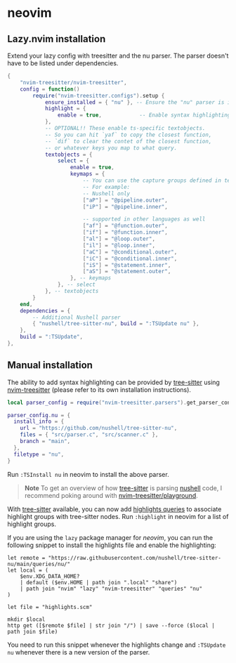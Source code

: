 # neovim

## Lazy.nvim installation

Extend your lazy config with treesitter and the nu parser. The parser doesn't have to be listed under dependencies.

```lua
{
    "nvim-treesitter/nvim-treesitter",
    config = function()
        require("nvim-treesitter.configs").setup {
            ensure_installed = { "nu" }, -- Ensure the "nu" parser is installed
            highlight = {
                enable = true,            -- Enable syntax highlighting
            },
            -- OPTIONAL!! These enable ts-specific textobjects.
            -- So you can hit `yaf` to copy the closest function,
            -- `dif` to clear the contet of the closest function,
            -- or whatever keys you map to what query.
            textobjects = {
                select = {
                    enable = true,
                    keymaps = {
                        -- You can use the capture groups defined in textobjects.scm
                        -- For example:
                        -- Nushell only
                        ["aP"] = "@pipeline.outer",
                        ["iP"] = "@pipeline.inner",

                        -- supported in other languages as well
                        ["af"] = "@function.outer",
                        ["if"] = "@function.inner",
                        ["al"] = "@loop.outer",
                        ["il"] = "@loop.inner",
                        ["aC"] = "@conditional.outer",
                        ["iC"] = "@conditional.inner",
                        ["iS"] = "@statement.inner",
                        ["aS"] = "@statement.outer",
                    }, -- keymaps
                }, -- select
            }, -- textobjects
        }
    end,
    dependencies = {
        -- Additional Nushell parser
        { "nushell/tree-sitter-nu", build = ":TSUpdate nu" },
    },
    build = ":TSUpdate",
},
```

## Manual installation

The ability to add syntax highlighting can be provided by [tree-sitter] using
[nvim-treesitter]  (please refer to its own installation instructions).

```lua
local parser_config = require("nvim-treesitter.parsers").get_parser_configs()

parser_config.nu = {
  install_info = {
    url = "https://github.com/nushell/tree-sitter-nu",
    files = { "src/parser.c", "src/scanner.c" },
    branch = "main",
  },
  filetype = "nu",
}
```

Run `:TSInstall nu` in neovim to install the above parser.

> **Note**
> To get an overview of how [tree-sitter] is parsing [nushell] code, I recommend
> poking around with [nvim-treesitter/playground].

With [tree-sitter] available, you can now add [highlights queries] to associate
highlight groups with tree-sitter nodes. Run `:highlight` in neovim for a list
of highlight groups.

If you are using the `lazy` package manager for *neovim*, you can run the
following snippet to install the highlights file and enable the highlighting:

```nushell
let remote = "https://raw.githubusercontent.com/nushell/tree-sitter-nu/main/queries/nu/"
let local = (
    $env.XDG_DATA_HOME?
    | default ($env.HOME | path join ".local" "share")
    | path join "nvim" "lazy" "nvim-treesitter" "queries" "nu"
)

let file = "highlights.scm"

mkdir $local
http get ([$remote $file] | str join "/") | save --force ($local | path join $file)
```

You need to run this snippet whenever the highlights change and `:TSUpdate nu` whenever there is a new version of the parser.

[tree-sitter]: https://tree-sitter.github.io/tree-sitter/
[nvim-treesitter]: https://github.com/nvim-treesitter/nvim-treesitter
[nvim-treesitter/playground]: https://github.com/nvim-treesitter/playground
[nushell]: https://github.com/nushell/nushell
[highlights queries]: https://tree-sitter.github.io/tree-sitter/syntax-highlighting#highlights
